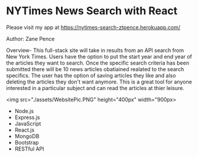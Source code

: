 # NYTimes News Search with React

Please visit my app at <a href="https://nytimes-search-ztpence.herokuapp.com/"> https://nytimes-search-ztpence.herokuapp.com/

Author: Zane Pence

Overview- This full-stack site will take in results from an API search from New York Times. Users have the option to put the start year and end year of the articles they want to search. Once the specific search criteria has been submitted there will be 10 news articles obatiained realated to the search specifics. The user has the option of saving articles they like and also deleting the articles they don't want anymore. This is a great tool for anyone interested in a particular subject and can read the articles at thier leisure.   

<img src="./assets/WebsitePic.PNG" height="400px" width="900px>

- Node.js
- Express.js
- JavaScript
- React.js
- MongoDB
- Bootstrap
- RESTful API
